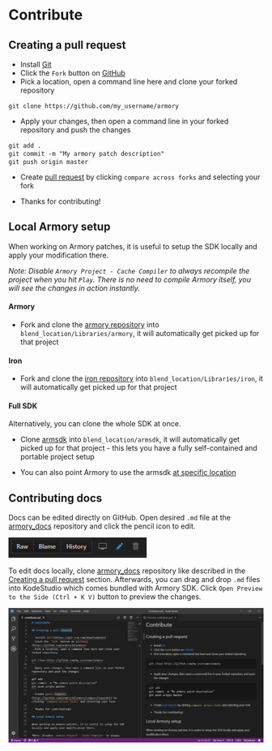 # Contribute

## Creating a pull request

- Install [Git](https://git-scm.com/download/win)
- Click the `Fork` button on [GitHub](https://github.com/armory3d/armory)
- Pick a location, open a command line here and clone your forked repository
```
git clone https://github.com/my_username/armory
```
- Apply your changes, then open a command line in your forked repository and push the changes
```
git add .
git commit -m "My armory patch description"
git push origin master
```
- Create [pull request](https://github.com/armory3d/armory/compare?expand=1) by clicking `compare across forks` and selecting your fork

- Thanks for contributing!

## Local Armory setup

When working on Armory patches, it is useful to setup the SDK locally and apply your modification there.

*Note: Disable `Armory Project - Cache Compiler` to always recompile the project when you hit `Play`. There is no need to compile Armory itself, you will see the changes in action instantly.*

#### Armory

- Fork and clone the [armory repository](https://github.com/armory3d/armory) into `blend_location/Libraries/armory`, it will automatically get picked up for that project

#### Iron

- Fork and clone the [iron repository](https://github.com/armory3d/iron) into `blend_location/Libraries/iron`, it will automatically get picked up for that project

#### Full SDK

Alternatively, you can clone the whole SDK at once.

- Clone [armsdk](https://github.com/armory3d/armsdk) into `blend_location/armsdk`, it will automatically get picked up for that project - this lets you have a fully self-contained and portable project setup

- You can also point Armory to use the armsdk [at specific location](https://armory3d.org/manual/#/dev/gitversion?id=manual-clone)

## Contributing docs

Docs can be edited directly on GitHub. Open desired `.md` file at the [armory_docs](https://github.com/armory3d/armory_docs) repository and click the pencil icon to edit.

![](/dev/img/pencil.png)

To edit docs locally, clone [armory_docs](https://github.com/armory3d/armory_docs) repository like described in the [Creating a pull request](https://armory3d.org/manual/#/dev/contribute?id=creating-a-pull-request) section. Afterwards, you can drag and drop `.md` files into KodeStudio which comes bundled with Armory SDK. Click `Open Preview to the Side (Ctrl + K V)` button to preview the changes.

![](/dev/img/ks.png)
